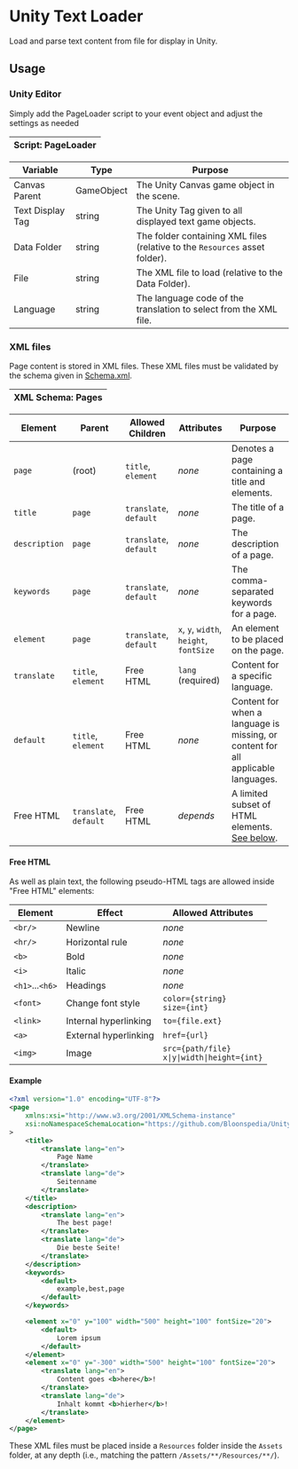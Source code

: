 # Unity Text Loader

Load and parse text content from file for display in Unity.

## Usage

### Unity Editor

Simply add the PageLoader script to your event object and adjust the settings as needed

| Script: PageLoader |
| -- |

| Variable | Type | Purpose |
| -- | -- | -- |
| Canvas Parent | GameObject | The Unity Canvas game object in the scene. |
| Text Display Tag | string | The Unity Tag given to all displayed text game objects. |
| Data Folder | string | The folder containing XML files (relative to the `Resources` asset folder). |
| File | string | The XML file to load (relative to the Data Folder). |
| Language | string | The language code of the translation to select from the XML file.

### XML files

Page content is stored in XML files.
These XML files must be validated by the schema given in [Schema.xml](Schema.xml).

| XML Schema: Pages |
| -- |

| Element | Parent | Allowed Children | Attributes | Purpose |
| -- | -- | -- | -- | -- |
| `page` | (root) | `title`, `element` | *none* |  Denotes a page containing a title and elements. |
| `title` | `page` | `translate`, `default` | *none* | The title of a page. |
| `description` | `page` | `translate`, `default` | *none* | The description of a page. |
| `keywords` | `page` | `translate`, `default` | *none* | The comma-separated keywords for a page. |
| `element` | `page` | `translate`, `default` | `x`, `y`, `width`, `height`, `fontSize` | An element to be placed on the page. |
| `translate` | `title`, `element` | Free HTML | `lang` (required) | Content for a specific language.
| `default` | `title`, `element` | Free HTML | *none* | Content for when a language is missing, or content for all applicable languages.
| Free HTML | `translate`, `default` | Free HTML | *depends* | A limited subset of HTML elements. [See below](#free-html).

#### Free HTML

As well as plain text, the following pseudo-HTML tags are allowed inside "Free HTML" elements:

| Element | Effect | Allowed Attributes |
| -- | -- | -- |
| `<br/>` | Newline | *none* |
| `<hr/>` | Horizontal rule | *none* |
| `<b>` | Bold | *none* |
| `<i>` | Italic | *none* |
| `<h1>`...`<h6>` | Headings | *none* |
| `<font>` | Change font style | `color={string}`<br>`size={int}` |
| `<link>` | Internal hyperlinking | `to={file.ext}` |
| `<a>` | External hyperlinking | `href={url}` |
| `<img>` | Image | `src={path/file}`<br>`x\|y\|width\|height={int}` |

#### Example

```xml
<?xml version="1.0" encoding="UTF-8"?>
<page
    xmlns:xsi="http://www.w3.org/2001/XMLSchema-instance"
    xsi:noNamespaceSchemaLocation="https://github.com/Bloonspedia/UnityTextLoader/raw/1.3.0/Schema.xml"
>
    <title>
        <translate lang="en">
            Page Name
        </translate>
        <translate lang="de">
            Seitenname
        </translate>
    </title>
    <description>
        <translate lang="en">
            The best page!
        </translate>
        <translate lang="de">
            Die beste Seite!
        </translate>
    </description>
    <keywords>
        <default>
            example,best,page
        </default>
    </keywords>

    <element x="0" y="100" width="500" height="100" fontSize="20">
        <default>
            Lorem ipsum
        </default>
    </element>
    <element x="0" y="-300" width="500" height="100" fontSize="20">
        <translate lang="en">
            Content goes <b>here</b>!
        </translate>
        <translate lang="de">
            Inhalt kommt <b>hierher</b>!
        </translate>
    </element>
</page>
```

These XML files must be placed inside a `Resources` folder inside the `Assets` folder, at any depth (i.e., matching the pattern `/Assets/**/Resources/**/`).
